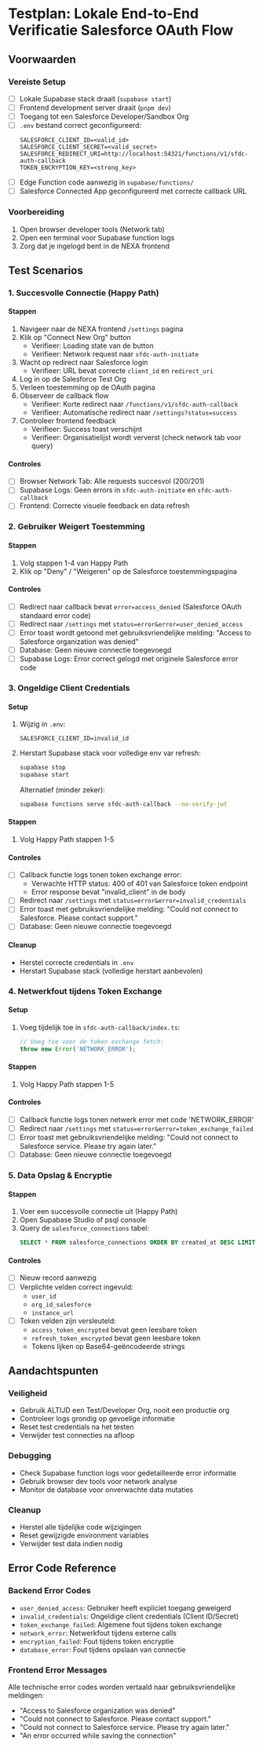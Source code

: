 # Testplan: Lokale End-to-End Verificatie Salesforce OAuth Flow

## Voorwaarden

### Vereiste Setup
- [ ] Lokale Supabase stack draait (`supabase start`)
- [ ] Frontend development server draait (`pnpm dev`)
- [ ] Toegang tot een Salesforce Developer/Sandbox Org
- [ ] `.env` bestand correct geconfigureerd:
  ```
  SALESFORCE_CLIENT_ID=<valid_id>
  SALESFORCE_CLIENT_SECRET=<valid_secret>
  SALESFORCE_REDIRECT_URI=http://localhost:54321/functions/v1/sfdc-auth-callback
  TOKEN_ENCRYPTION_KEY=<strong_key>
  ```
- [ ] Edge Function code aanwezig in `supabase/functions/`
- [ ] Salesforce Connected App geconfigureerd met correcte callback URL

### Voorbereiding
1. Open browser developer tools (Network tab)
2. Open een terminal voor Supabase function logs
3. Zorg dat je ingelogd bent in de NEXA frontend

## Test Scenarios

### 1. Succesvolle Connectie (Happy Path)

#### Stappen
1. Navigeer naar de NEXA frontend `/settings` pagina
2. Klik op "Connect New Org" button
   - Verifieer: Loading state van de button
   - Verifieer: Network request naar `sfdc-auth-initiate`
3. Wacht op redirect naar Salesforce login
   - Verifieer: URL bevat correcte `client_id` en `redirect_uri`
4. Log in op de Salesforce Test Org
5. Verleen toestemming op de OAuth pagina
6. Observeer de callback flow
   - Verifieer: Korte redirect naar `/functions/v1/sfdc-auth-callback`
   - Verifieer: Automatische redirect naar `/settings?status=success`
7. Controleer frontend feedback
   - Verifieer: Success toast verschijnt
   - Verifieer: Organisatielijst wordt ververst (check network tab voor query)

#### Controles
- [ ] Browser Network Tab: Alle requests succesvol (200/201)
- [ ] Supabase Logs: Geen errors in `sfdc-auth-initiate` en `sfdc-auth-callback`
- [ ] Frontend: Correcte visuele feedback en data refresh

### 2. Gebruiker Weigert Toestemming

#### Stappen
1. Volg stappen 1-4 van Happy Path
2. Klik op "Deny" / "Weigeren" op de Salesforce toestemmingspagina

#### Controles
- [ ] Redirect naar callback bevat `error=access_denied` (Salesforce OAuth standaard error code)
- [ ] Redirect naar `/settings` met `status=error&error=user_denied_access`
- [ ] Error toast wordt getoond met gebruiksvriendelijke melding: "Access to Salesforce organization was denied"
- [ ] Database: Geen nieuwe connectie toegevoegd
- [ ] Supabase Logs: Error correct gelogd met originele Salesforce error code

### 3. Ongeldige Client Credentials

#### Setup
1. Wijzig in `.env`:
   ```
   SALESFORCE_CLIENT_ID=invalid_id
   ```
2. Herstart Supabase stack voor volledige env var refresh:
   ```bash
   supabase stop
   supabase start
   ```
   Alternatief (minder zeker):
   ```bash
   supabase functions serve sfdc-auth-callback --no-verify-jwt
   ```

#### Stappen
1. Volg Happy Path stappen 1-5

#### Controles
- [ ] Callback functie logs tonen token exchange error:
  - Verwachte HTTP status: 400 of 401 van Salesforce token endpoint
  - Error response bevat "invalid_client" in de body
- [ ] Redirect naar `/settings` met `status=error&error=invalid_credentials`
- [ ] Error toast met gebruiksvriendelijke melding: "Could not connect to Salesforce. Please contact support."
- [ ] Database: Geen nieuwe connectie toegevoegd

#### Cleanup
- Herstel correcte credentials in `.env`
- Herstart Supabase stack (volledige herstart aanbevolen)

### 4. Netwerkfout tijdens Token Exchange

#### Setup
1. Voeg tijdelijk toe in `sfdc-auth-callback/index.ts`:
   ```typescript
   // Voeg toe voor de token exchange fetch:
   throw new Error('NETWORK_ERROR');
   ```

#### Stappen
1. Volg Happy Path stappen 1-5

#### Controles
- [ ] Callback functie logs tonen netwerk error met code 'NETWORK_ERROR'
- [ ] Redirect naar `/settings` met `status=error&error=token_exchange_failed`
- [ ] Error toast met gebruiksvriendelijke melding: "Could not connect to Salesforce service. Please try again later."
- [ ] Database: Geen nieuwe connectie toegevoegd

### 5. Data Opslag & Encryptie

#### Stappen
1. Voer een succesvolle connectie uit (Happy Path)
2. Open Supabase Studio of psql console
3. Query de `salesforce_connections` tabel:
   ```sql
   SELECT * FROM salesforce_connections ORDER BY created_at DESC LIMIT 1;
   ```

#### Controles
- [ ] Nieuw record aanwezig
- [ ] Verplichte velden correct ingevuld:
  - `user_id`
  - `org_id_salesforce`
  - `instance_url`
- [ ] Token velden zijn versleuteld:
  - `access_token_encrypted` bevat geen leesbare token
  - `refresh_token_encrypted` bevat geen leesbare token
  - Tokens lijken op Base64-geëncodeerde strings

## Aandachtspunten

### Veiligheid
- Gebruik ALTIJD een Test/Developer Org, nooit een productie org
- Controleer logs grondig op gevoelige informatie
- Reset test credentials na het testen
- Verwijder test connecties na afloop

### Debugging
- Check Supabase function logs voor gedetailleerde error informatie
- Gebruik browser dev tools voor network analyse
- Monitor de database voor onverwachte data mutaties

### Cleanup
- Herstel alle tijdelijke code wijzigingen
- Reset gewijzigde environment variables
- Verwijder test data indien nodig

## Error Code Reference

### Backend Error Codes
- `user_denied_access`: Gebruiker heeft expliciet toegang geweigerd
- `invalid_credentials`: Ongeldige client credentials (Client ID/Secret)
- `token_exchange_failed`: Algemene fout tijdens token exchange
- `network_error`: Netwerkfout tijdens externe calls
- `encryption_failed`: Fout tijdens token encryptie
- `database_error`: Fout tijdens opslaan van connectie

### Frontend Error Messages
Alle technische error codes worden vertaald naar gebruiksvriendelijke meldingen:
- "Access to Salesforce organization was denied"
- "Could not connect to Salesforce. Please contact support."
- "Could not connect to Salesforce service. Please try again later."
- "An error occurred while saving the connection"
